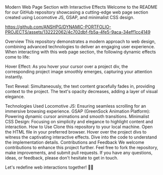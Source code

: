 Modern Web Page Section with Interactive Effects
Welcome to the README for our GitHub repository showcasing a cutting-edge web page section created using Locomotive JS, GSAP, and minimalist CSS design.

https://github.com/ANSHPG/DYNAMIC-PORTFOLIO-PROJECTS/assets/132222062/4c702dbf-fb5a-4fe5-9aca-34eff1cc4149

Overview
This repository demonstrates a modern approach to web design, combining advanced technologies to deliver an engaging user experience. When interacting with this web page section, the following dynamic effects come to life:

Hover Effect: As you hover your cursor over a project div, the corresponding project image smoothly emerges, capturing your attention instantly.

Text Reveal: Simultaneously, the text content gracefully fades in, providing context to the project. The text's opacity decreases, adding a layer of visual elegance.

Technologies Used
Locomotive JS: Ensuring seamless scrolling for an immersive browsing experience.
GSAP (GreenSock Animation Platform): Powering dynamic cursor animations and smooth transitions.
Minimalist CSS Design: Focusing on simplicity and elegance to highlight content and interaction.
How to Use
Clone this repository to your local machine.
Open the HTML file in your preferred browser.
Hover over the project divs to witness the captivating interactive effects.
Dive into the code to understand the implementation details.
Contributions and Feedback
We welcome contributions to enhance this project further. Feel free to fork the repository, make improvements, and submit pull requests. If you have any questions, ideas, or feedback, please don't hesitate to get in touch.

Let's redefine web interactions together! 🚀🎨



